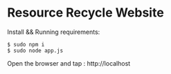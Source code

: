 # Resource Recycle Website #

Install && Running requirements:

```
$ sudo npm i 
$ sudo node app.js
```

Open the browser and tap : http://localhost